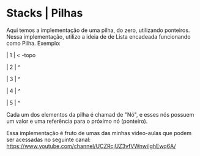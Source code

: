 # Stacks | Pilhas
Aqui temos a implementação de uma pilha, do zero, utilizando ponteiros. 
Nessa implementação, utilizo a ideia de de Lista encadeada funcionando como Pilha.
Exemplo:

|  1  | < -topo

|  2  | ^

|  3  | ^

|  4  | ^

|  5  | ^

 Cada um dos elementos da pilha é chamad de "Nó", e esses nós possuem um valor e uma referência
 para o próximo nó (ponteiro).
 
 Essa implementação é fruto de umas das minhas video-aulas que podem ser acessadas no seguinte canal:
 https://www.youtube.com/channel/UCZRcjUZ3vfVWnwiIghEwq6A/
